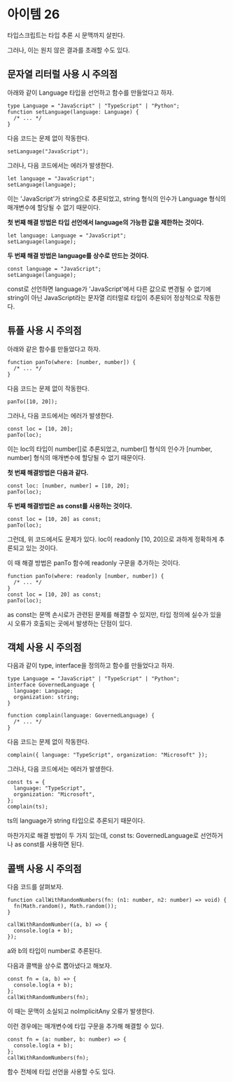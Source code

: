 # 아이템 26

타입스크립트는 타입 추론 시 문맥까지 살핀다.

그러나, 이는 원치 않은 결과를 초래할 수도 있다.

## 문자열 리터럴 사용 시 주의점

아래와 같이 Language 타입을 선언하고 함수를 만들었다고 하자.

```tsx
type Language = "JavaScript" | "TypeScript" | "Python";
function setLanguage(language: Language) {
  /* ... */
}
```

다음 코드는 문제 없이 작동한다.

```tsx
setLanguage("JavaScript");
```

그러나, 다음 코드에서는 에러가 발생한다.

```tsx
let language = "JavaScript";
setLanguage(language);
```

이는 'JavaScript'가 string으로 추론되었고, string 형식의 인수가 Language 형식의 매개변수에 할당될 수 없기 때문이다.

**첫 번째 해결 방법은 타입 선언에서 language의 가능한 값을 제한하는 것이다.**

```tsx
let language: Language = "JavaScript";
setLanguage(language);
```

**두 번째 해결 방법은 language를 상수로 만드는 것이다.**

```tsx
const language = "JavaScript";
setLanguage(language);
```

const로 선언하면 language가 'JavaScript'에서 다른 값으로 변경될 수 없기에 string이 아닌 JavaScript라는 문자열 리터럴로 타입이 추론되어 정상적으로 작동한다.

## 튜플 사용 시 주의점

아래와 같은 함수를 만들었다고 하자.

```tsx
function panTo(where: [number, number]) {
  /* ... */
}
```

다음 코드는 문제 없이 작동한다.

```tsx
panTo([10, 20]);
```

그러나, 다음 코드에서는 에러가 발생한다.

```tsx
const loc = [10, 20];
panTo(loc);
```

이는 loc의 타입이 number[]로 추론되었고, number[] 형식의 인수가 [number, number] 형식의 매개변수에 할당될 수 없기 때문이다.

**첫 번째 해결방법은 다음과 같다.**

```tsx
const loc: [number, number] = [10, 20];
panTo(loc);
```

**두 번째 해결방법은 as const를 사용하는 것이다.**

```tsx
const loc = [10, 20] as const;
panTo(loc);
```

그런데, 위 코드에서도 문제가 있다. loc이 readonly [10, 20]으로 과하게 정확하게 추론되고 있는 것이다.

이 때 해결 방법은 panTo 함수에 readonly 구문을 추가하는 것이다.

```tsx
function panTo(where: readonly [number, number]) {
  /* ... */
}
const loc = [10, 20] as const;
panTo(loc);
```

as const는 문맥 손시로가 관련된 문제를 해결할 수 있지만, 타입 정의에 실수가 있을 시 오류가 호출되는 곳에서 발생하는 단점이 있다.

## 객체 사용 시 주의점

다음과 같이 type, interface을 정의하고 함수를 만들었다고 하자.

```tsx
type Language = "JavaScript" | "TypeScript" | "Python";
interface GovernedLanguage {
  language: Language;
  organization: string;
}

function complain(language: GovernedLanguage) {
  /* ... */
}
```

다음 코드는 문제 없이 작동한다.

```tsx
complain({ language: "TypeScript", organization: "Microsoft" });
```

그러나, 다음 코드에서는 에러가 발생한다.

```tsx
const ts = {
  language: "TypeScript",
  organization: "Microsoft",
};
complain(ts);
```

ts의 language가 string 타입으로 추론되기 때문이다.

마찬가지로 해결 방법이 두 가지 있는데, const ts: GovernedLanguage로 선언하거나 as const를 사용하면 된다.

## 콜백 사용 시 주의점

다음 코드를 살펴보자.

```tsx
function callWithRandomNumbers(fn: (n1: number, n2: number) => void) {
  fn(Math.random(), Math.random());
}

callWithRandomNumber((a, b) => {
  console.log(a + b);
});
```

a와 b의 타입이 number로 추론된다.

다음과 콜백을 상수로 뽑아냈다고 해보자.

```tsx
const fn = (a, b) => {
  console.log(a + b);
};
callWithRandomNumbers(fn);
```

이 때는 문맥이 소실되고 noImplicitAny 오류가 발생한다.

이런 경우에는 매개변수에 타입 구문을 추가해 해결할 수 있다.

```tsx
const fn = (a: number, b: number) => {
  console.log(a + b);
};
callWithRandomNumbers(fn);
```

함수 전체에 타입 선언을 사용할 수도 있다.
